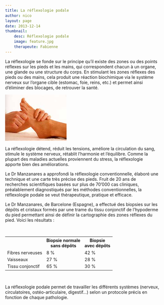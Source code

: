 ```yaml
---
title: La réflexologie podale
author: nico
layout: page
date: 2013-12-14
thumbnail:
    desc: Réflexologie podale
    image: feature.jpg
    therapeute: Fabienne
---
```


La réflexologie se fonde sur le principe qu’il existe des zones ou des points réflexes sur les pieds et les mains, qui correspondent chacun à un organe, une glande ou une structure du corps. En stimulant les zones réflexes des pieds ou des mains, cela produit une réaction biochimique via le système nerveux sur l’organe cible (estomac, foie, reins, etc.) et permet ainsi d’éliminer des blocages, de retrouver la santé.

<img class="alignleft size-full wp-image-321" alt="mass2" src="images/mass2.jpg" width="200" height="150" />

La réflexologie détend, réduit les tensions, améliore la circulation du sang, stimule le système nerveux, rétablit l’harmonie et l’équilibre. Comme la plupart des maladies actuelles proviennent du stress, la réflexologie apporte bien des améliorations.

Le Dr Manzanares a approfondi la réflexologie conventionnelle, élaboré une technique et une carte très précise des pieds. Fruit de 20 ans de recherches scientifiques basées sur plus de 70’000 cas cliniques, préalablement diagnostiqués par les méthodes conventionnelles, la réflexologie podale se veut thérapeutique, pratique et efficace.

Le Dr Manzanares, de Barcelone (Espagne), a effectué des biopsies sur les dépôts et cristaux formés par une trame du tissu conjonctif de l’hypoderme du pied permettant ainsi de définir la cartographie des zones réflexes du pied. Voici les résultats :

<p>&nbsp;</p>
<table style="width:100%;">
<tbody>
<tr>
<td></td>
<th>Biopsie normale<br />
sans dépôts</th>
<th>Biopsie<br />
avec dépôts</th>
</tr>
<tr>
<td>Fibres nerveuses</td>
<td>8 %</td>
<td>42 %</td>
</tr>
<tr>
<td>Vaisseaux</td>
<td>27 %</td>
<td>28 %</td>
</tr>
<tr>
<td>Tissu conjonctif</td>
<td>65 %</td>
<td>30 %</td>
</tr>
</tbody>
</table>
<p>&nbsp;</p>

La réflexologie podale permet de travailler les différents systèmes (nerveux, circulatoires, ostéo-articulaire, digestif…) selon un protocole précis en fonction de chaque pathologie.

